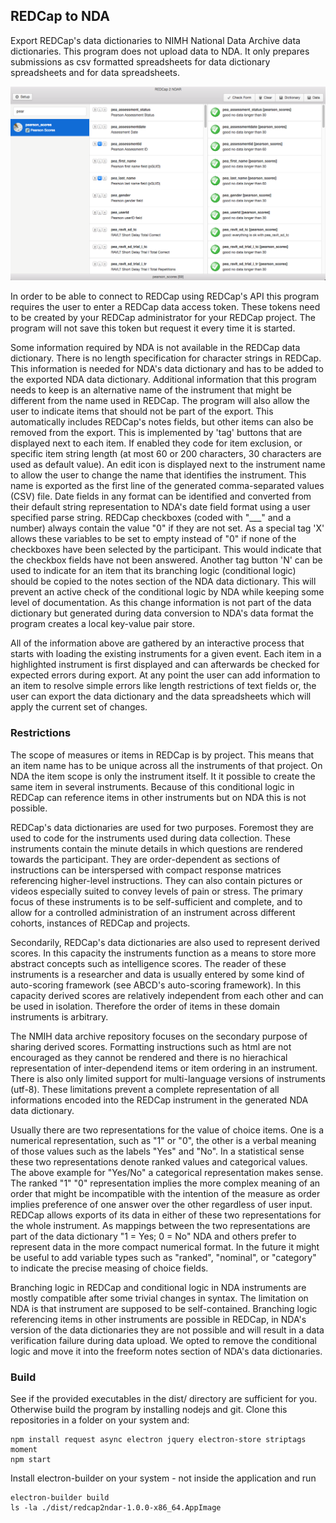 ## REDCap to NDA

Export REDCap's data dictionaries to NIMH National Data Archive data dictionaries. This program does not upload data to NDA. It only prepares submissions as csv formatted spreadsheets for data dictionary spreadsheets and for data spreadsheets.

![Web Interface](/img/screenshot.png "Application Interface")

In order to be able to connect to REDCap using REDCap's API this program requires the user to enter a REDCap data access token. These tokens need to be created by your REDCap administrator for your REDCap project. The program will not save this token but request it every time it is started. 
 
Some information required by NDA is not available in the REDCap data dictionary. There is no length specification for character strings in REDCap. This information is needed for NDA's data dictionary and has to be added to the exported NDA data dictionary. Additional information that this program needs to keep is an alternative name of the instrument that might be different from the name used in REDCap. The program will also allow the user to indicate items that should not be part of the export. This automatically includes REDCap's notes fields, but other items can also be removed from the export. This is implemented by 'tag' buttons that are displayed next to each item. If enabled they code for item exclusion, or specific item string length (at most 60 or 200 characters, 30 characters are used as default value). An edit icon is displayed next to the instrument name to allow the user to change the name that identifies the instrument. This name is exported as the first line of the generated comma-separated values (CSV) file. Date fields in any format can be identified and converted from their default string representation to NDA's date field format using a user specified parse string. REDCap checkboxes (coded with "___" and a number) always contain the value "0" if they are not set. As a special tag 'X' allows these variables to be set to empty instead of "0" if none of the checkboxes have been selected by the participant. This would indicate that the checkbox fields have not been answered. Another tag button 'N' can be used to indicate for an item that its branching logic (conditional logic) should be copied to the notes section of the NDA data dictionary. This will prevent an active check of the conditional logic by NDA while keeping some level of documentation. As this change information is not part of the data dictionary but generated during data conversion to NDA's data format the program creates a local key-value pair store. 

All of the information above are gathered by an interactive process that starts with loading the existing instruments for a given event. Each item in a highlighted instrument is first displayed and can afterwards be checked for expected errors during export. At any point the user can add information to an item to resolve simple errors like length restrictions of text fields or, the user can export the data dictionary and the data spreadsheets which will apply the current set of changes.


### Restrictions

The scope of measures or items in REDCap is by project. This means that an item name has to be unique across all the instruments of that project. On NDA the item scope is only the instrument itself. It it possible to create the same item in several instruments. Because of this conditional logic in REDCap can reference items in other instruments but on NDA this is not possible.

REDCap's data dictionaries are used for two purposes. Foremost they are used to code for the instruments used during data collection. These instruments contain the minute details in which questions are rendered towards the participant. They are order-dependent as sections of instructions can be interspersed with compact response matrices referencing higher-level instructions. They can also contain pictures or videos especially suited to convey levels of pain or stress. The primary focus of these instruments is to be self-sufficient and complete, and to allow for a controlled administration of an instrument across different cohorts, instances of REDCap and projects.

Secondarily, REDCap's data dictionaries are also used to represent derived scores. In this capacity the instruments function as a means to store more abstract concepts such as intelligence scores. The reader of these instruments is a researcher and data is usually entered by some kind of auto-scoring framework (see ABCD's auto-scoring framework). In this capacity derived scores are relatively independent from each other and can be used in isolation. Therefore the order of items in these domain instruments is arbitrary.

The NMIH data archive repository focuses on the secondary purpose of sharing derived scores. Formatting instructions such as html are not encouraged as they cannot be rendered and there is no hierachical representation of inter-dependend items or item ordering in an instrument. There is also only limited support for multi-language versions of instruments (utf-8). These limitations prevent a complete representation of all informations encoded into the REDCap instrument in the generated NDA data dictionary.

Usually there are two representations for the value of choice items. One is a numerical representation, such as "1" or "0", the other is a verbal meaning of those values such as the labels "Yes" and "No". In a statistical sense these two representations denote ranked values and categorical values. The above example for "Yes/No" a categorical representation makes sense. The ranked "1" "0" representation implies the more complex meaning of an order that might be incompatible with the intention of the measure as order implies preference of one answer over the other regardless of user input. REDCap allows exports of its data in either of these two representations for the whole instrument. As mappings between the two representations are part of the data dictionary "1 = Yes; 0 = No" NDA and others prefer to represent data in the more compact numerical format. In the future it might be useful to add variable types such as "ranked", "nominal", or "category" to indicate the precise measing of choice fields.

Branching logic in REDCap and conditional logic in NDA instruments are mostly compatible after some trivial changes in syntax. The limitation on NDA is that instrument are supposed to be self-contained. Branching logic referencing items in other instruments are possible in REDCap, in NDA's version of the data dictionaries they are not possible and will result in a data verification failure during data upload. We opted to remove the conditional logic and move it into the freeform notes section of NDA's data dictionaries. 

### Build

See if the provided executables in the dist/ directory are sufficient for you. Otherwise build the program by installing nodejs and git. Clone this repositories in a folder on your system and:

```
npm install request async electron jquery electron-store striptags moment
npm start
```

Install electron-builder on your system - not inside the application and run 
```
electron-builder build
ls -la ./dist/redcap2ndar-1.0.0-x86_64.AppImage
```
